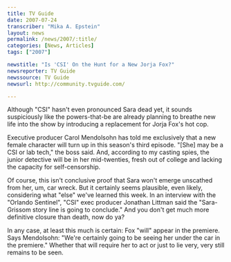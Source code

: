 ```yaml
---
title: TV Guide
date: 2007-07-24
transcriber: "Mika A. Epstein"
layout: news
permalink: /news/2007/:title/
categories: [News, Articles]
tags: ["2007"]

newstitle: "Is 'CSI' On the Hunt for a New Jorja Fox?"
newsreporter: TV Guide
newssource: TV Guide
newsurl: http://community.tvguide.com/

---
```


Although "CSI" hasn't even pronounced Sara dead yet, it sounds suspiciously like the powers-that-be are already planning to breathe new life into the show by introducing a replacement for Jorja Fox's hot cop.

Executive producer Carol Mendolsohn has told me exclusively that a new female character will turn up in this season's third episode. "[She] may be a CSI or lab tech," the boss said. And, according to my casting spies, the junior detective will be in her mid-twenties, fresh out of college and lacking the capacity for self-censorship.

Of course, this isn't conclusive proof that Sara won't emerge unscathed from her, um, car wreck. But it certainly seems plausible, even likely, considering what "else" we've learned this week. In an interview with the "Orlando Sentinel", "CSI" exec producer Jonathan Littman said the "Sara-Grissom story line is going to conclude." And you don't get much more definitive closure than death, now do ya?

In any case, at least this much is certain: Fox "will" appear in the premiere. Says Mendolsohn: "We're certainly going to be seeing her under the car in the premiere." Whether that will require her to act or just to lie very, very still remains to be seen.

